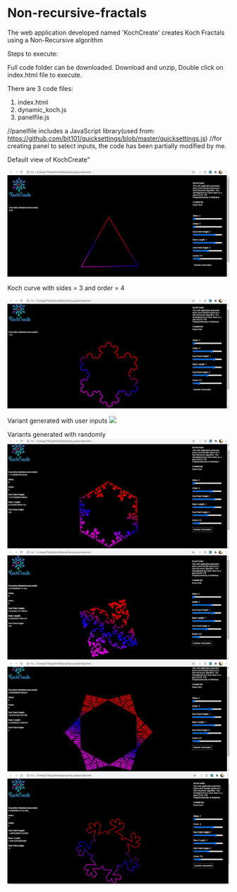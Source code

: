 # Non-recursive-fractals
The web application developed named 'KochCreate' creates Koch Fractals using a Non-Recursive algorithm

Steps to execute:

Full code folder can be downloaded.
Download and unzip, Double click on index.html file to execute.

There are 3 code files:

1. index.html
2. dynamic_koch.js
3. panelfile.js

//panelfile includes a JavaScript library(used from: https://github.com/bit101/quicksettings/blob/master/quicksettings.js)
//for creating panel to select inputs, the code has been partially modified by me.

Default view of KochCreate"

![](images/defaultview.PNG)

Koch curve with sides = 3 and order = 4

![](images/ord4side3.PNG)

Variant generated with user inputs
![](images/new2.PNG)

Variants generated with randomly
![](images/random2.PNG)
![](images/random3.PNG)
![](images/random4.PNG)
![](images/random5.PNG)
